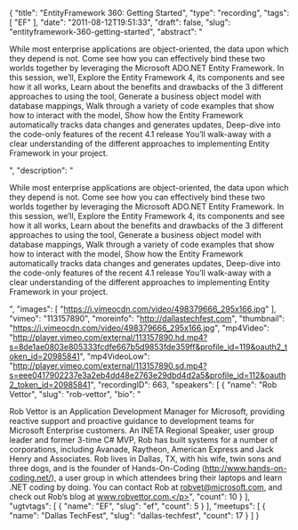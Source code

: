 {
  "title": "EntityFramework 360: Getting Started",
  "type": "recording",
  "tags": [
    "EF"
  ],
  "date": "2011-08-12T19:51:33",
  "draft": false,
  "slug": "entityframework-360-getting-started",
  "abstract": "<p>While most enterprise applications are object-oriented, the data upon which they depend is not. Come see how you can effectively bind these two worlds together by leveraging the Microsoft ADO.NET Entity Framework. In this session, we&rsquo;ll, Explore the Entity Framework 4, its components and see how it all works, Learn about the benefits and drawbacks of the 3 different approaches to using the tool, Generate a business object model with database mappings, Walk through a variety of code examples that show how to interact with the model, Show how the Entity Framework automatically tracks data changes and generates updates, Deep-dive into the code-only features of the recent 4.1 release You&rsquo;ll walk-away with a clear understanding of the different approaches to implementing Entity Framework in your project.</p>",
  "description": "<p>While most enterprise applications are object-oriented, the data upon which they depend is not. Come see how you can effectively bind these two worlds together by leveraging the Microsoft ADO.NET Entity Framework. In this session, we&rsquo;ll, Explore the Entity Framework 4, its components and see how it all works, Learn about the benefits and drawbacks of the 3 different approaches to using the tool, Generate a business object model with database mappings, Walk through a variety of code examples that show how to interact with the model, Show how the Entity Framework automatically tracks data changes and generates updates, Deep-dive into the code-only features of the recent 4.1 release You&rsquo;ll walk-away with a clear understanding of the different approaches to implementing Entity Framework in your project.</p>",
  "images": [
    "https://i.vimeocdn.com/video/498379666_295x166.jpg"
  ],
  "vimeo": "113157890",
  "moreinfo": "http://dallastechfest.com",
  "thumbnail": "https://i.vimeocdn.com/video/498379666_295x166.jpg",
  "mp4Video": "http://player.vimeo.com/external/113157890.hd.mp4?s=8de1ae0803e805333fcdfe667b5d9853fde359ff&profile_id=119&oauth2_token_id=20985841",
  "mp4VideoLow": "http://player.vimeo.com/external/113157890.sd.mp4?s=eee0417902237e3a2eb4dd48e2763e29dbd4d2a5&profile_id=112&oauth2_token_id=20985841",
  "recordingID": 663,
  "speakers": [
    {
      "name": "Rob Vettor",
      "slug": "rob-vettor",
      "bio": "<p>Rob Vettor is an Application Development Manager for Microsoft, providing reactive support and proactive guidance to development teams for Microsoft Enterprise customers. An INETA Regional Speaker, user group leader and former 3-time C# MVP, Rob has built systems for a number of corporations, including Avanade, Raytheon, American Express and Jack Henry and Associates. Rob lives in Dallas, TX, with his wife, twin sons and three dogs, and is the founder of Hands-On-Coding (http://www.hands-on-coding.net/), a user group in which attendees bring their laptops and learn .NET coding by doing. You can contact Rob at robvet@microsoft.com, and check out Rob’s blog at www.robvettor.com.</p>",
      "count": 10
    }
  ],
  "ugtvtags": [
    {
      "name": "EF",
      "slug": "ef",
      "count": 5
    }
  ],
  "meetups": [
    {
      "name": "Dallas TechFest",
      "slug": "dallas-techfest",
      "count": 17
    }
  ]
}
